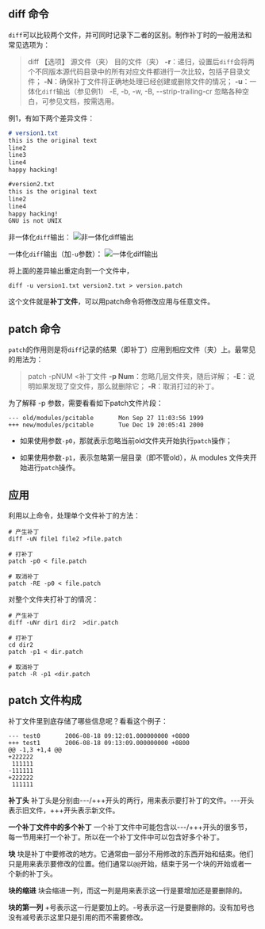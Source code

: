 ## diff 命令

`diff`可以比较两个文件，并可同时记录下二者的区别。制作补丁时的一般用法和常见选项为：

> diff 【选项】 源文件（夹） 目的文件（夹）
**-r**：递归，设置后`diff`会将两个不同版本源代码目录中的所有对应文件都进行一次比较，包括子目录文件；
**-N**：确保补丁文件将正确地处理已经创建或删除文件的情况；
**-u**：一体化`diff`输出（参见例1）
-E, -b, -w, -B, --strip-trailing-cr
忽略各种空白，可参见文档，按需选用。

例1，有如下两个差异文件：
``` markdown
# version1.txt
this is the original text
line2
line3
line4
happy hacking!

#version2.txt
this is the original text
line2
line4
happy hacking!
GNU is not UNIX
```
非一体化`diff`输出：
![非一体化`diff`输出](http://img.blog.csdn.net/20151028140514966)

一体化`diff`输出（加`-u`参数）：
![一体化`diff`输出](http://img.blog.csdn.net/20151028140945475)

将上面的差异输出重定向到一个文件中，
``` SHELL
diff -u version1.txt version2.txt > version.patch
```
这个文件就是**补丁文件**，可以用patch命令将修改应用与任意文件。

## patch 命令
`patch`的作用则是将`diff`记录的结果（即补丁）应用到相应文件（夹）上。最常见的用法为：
>  patch -pNUM <补丁文件
**-p Num**：忽略几层文件夹，随后详解；
**-E**：说明如果发现了空文件，那么就删除它；
**-R**：取消打过的补丁。

为了解释 -p 参数，需要看看如下patch文件片段：
``` SHELL
--- old/modules/pcitable       Mon Sep 27 11:03:56 1999
+++ new/modules/pcitable       Tue Dec 19 20:05:41 2000
```
+ 如果使用参数`-p0`，那就表示忽略当前old文件夹开始执行`patch`操作；

+ 如果使用参数`-p1`，表示忽略第一层目录（即不管old），从 modules 文件夹开始进行`patch`操作。

## 应用

利用以上命令，处理单个文件补丁的方法：
``` SHELL
# 产生补丁
diff -uN file1 file2 >file.patch
 
# 打补丁
patch -p0 < file.patch
 
# 取消补丁
patch -RE -p0 < file.patch
```

对整个文件夹打补丁的情况：
``` SHELL
# 产生补丁
diff -uNr dir1 dir2  >dir.patch
 
# 打补丁
cd dir2
patch -p1 < dir.patch
 
# 取消补丁
patch -R -p1 <dir.patch
```

## patch 文件构成
补丁文件里到底存储了哪些信息呢？看看这个例子：

``` SHELL
--- test0       2006-08-18 09:12:01.000000000 +0800
+++ test1       2006-08-18 09:13:09.000000000 +0800
@@ -1,3 +1,4 @@
+222222
 111111
-111111
+222222
 111111
```
 
 **补丁头**
 补丁头是分别由---/+++开头的两行，用来表示要打补丁的文件。---开头表示旧文件，+++开头表示新文件。
 
**一个补丁文件中的多个补丁**
一个补丁文件中可能包含以---/+++开头的很多节，每一节用来打一个补丁。所以在一个补丁文件中可以包含好多个补丁。

**块**
块是补丁中要修改的地方。它通常由一部分不用修改的东西开始和结束。他们只是用来表示要修改的位置。他们通常以`@@`开始，结束于另一个块的开始或者一个新的补丁头。

**块的缩进**
块会缩进一列，而这一列是用来表示这一行是要增加还是要删除的。

**块的第一列**
+号表示这一行是要加上的。-号表示这一行是要删除的。没有加号也没有减号表示这里只是引用的而不需要修改。

